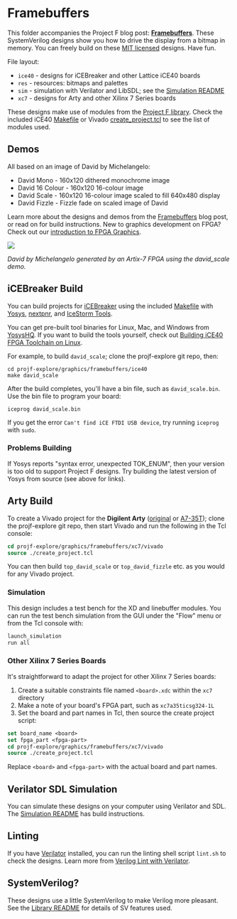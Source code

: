 # Framebuffers

This folder accompanies the Project F blog post: **[Framebuffers](https://projectf.io/posts/framebuffers/)**. These SystemVerilog designs show you how to drive the display from a bitmap in memory. You can freely build on these [MIT licensed](../../LICENSE) designs. Have fun.

File layout:

* `ice40` - designs for iCEBreaker and other Lattice iCE40 boards
* `res` - resources: bitmaps and palettes
* `sim` - simulation with Verilator and LibSDL; see the [Simulation README](sim/README.md)
* `xc7` - designs for Arty and other Xilinx 7 Series boards

These designs make use of modules from the [Project F library](../../lib/). Check the included iCE40 [Makefile](ice40/Makefile) or Vivado [create_project.tcl](xc7/vivado/create_project.tcl) to see the list of modules used.

## Demos

All based on an image of David by Michelangelo:

* David Mono - 160x120 dithered monochrome image
* David 16 Colour - 160x120 16-colour image
* David Scale - 160x120 16-colour image scaled to fill 640x480 display
* David Fizzle - Fizzle fade on scaled image of David

Learn more about the designs and demos from the [Framebuffers](https://projectf.io/posts/framebuffers/) blog post, or read on for build instructions. New to graphics development on FPGA? Check out our [introduction to FPGA Graphics](https://projectf.io/posts/fpga-graphics/).

![](../../doc/img/framebuffers.png?raw=true "")

_David by Michelangelo generated by an Artix-7 FPGA using the david\_scale demo._

## iCEBreaker Build

You can build projects for [iCEBreaker](https://docs.icebreaker-fpga.org/hardware/icebreaker/) using the included [Makefile](ice40/Makefile) with [Yosys](https://yosyshq.net/yosys/), [nextpnr](https://github.com/YosysHQ/nextpnr), and [IceStorm Tools](http://bygone.clairexen.net/icestorm/).

You can get pre-built tool binaries for Linux, Mac, and Windows from [YosysHQ](https://github.com/YosysHQ/oss-cad-suite-build). If you want to build the tools yourself, check out [Building iCE40 FPGA Toolchain on Linux](https://projectf.io/posts/building-ice40-fpga-toolchain/).

For example, to build `david_scale`; clone the projf-explore git repo, then:

```shell
cd projf-explore/graphics/framebuffers/ice40
make david_scale
```

After the build completes, you'll have a bin file, such as `david_scale.bin`. Use the bin file to program your board:

```shell
iceprog david_scale.bin
```

If you get the error `Can't find iCE FTDI USB device`, try running `iceprog` with `sudo`.

### Problems Building

If Yosys reports "syntax error, unexpected TOK_ENUM", then your version is too old to support Project F designs. Try building the latest version of Yosys from source (see above for links).

## Arty Build

To create a Vivado project for the **Digilent Arty** ([original](https://digilent.com/reference/programmable-logic/arty/reference-manual) or [A7-35T](https://reference.digilentinc.com/reference/programmable-logic/arty-a7/reference-manual)); clone the projf-explore git repo, then start Vivado and run the following in the Tcl console:

```tcl
cd projf-explore/graphics/framebuffers/xc7/vivado
source ./create_project.tcl
```

You can then build `top_david_scale` or `top_david_fizzle` etc. as you would for any Vivado project.

### Simulation

This design includes a test bench for the XD and linebuffer modules. You can run the test bench simulation from the GUI under the "Flow" menu or from the Tcl console with:

```tcl
launch_simulation
run all
```

### Other Xilinx 7 Series Boards

It's straightforward to adapt the project for other Xilinx 7 Series boards:

1. Create a suitable constraints file named `<board>.xdc` within the `xc7` directory
2. Make a note of your board's FPGA part, such as `xc7a35ticsg324-1L`
3. Set the board and part names in Tcl, then source the create project script:

```tcl
set board_name <board>
set fpga_part <fpga-part>
cd projf-explore/graphics/framebuffers/xc7/vivado
source ./create_project.tcl
```

Replace `<board>` and `<fpga-part>` with the actual board and part names.

## Verilator SDL Simulation

You can simulate these designs on your computer using Verilator and SDL. The [Simulation README](sim/README.md) has build instructions.

## Linting

If you have [Verilator](https://www.veripool.org/wiki/verilator) installed, you can run the linting shell script `lint.sh` to check the designs. Learn more from [Verilog Lint with Verilator](https://projectf.io/posts/verilog-lint-with-verilator/).

## SystemVerilog?

These designs use a little SystemVerilog to make Verilog more pleasant. See the [Library README](../../lib/README.md#systemverilog) for details of SV features used.
